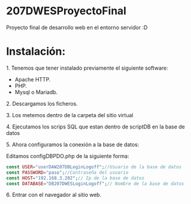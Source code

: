 # 207DWESProyectoFinal
Proyecto final de desarrollo web en el entorno servidor :D
# Instalación:

1\. Tenemos que tener instalado previamente el siguiente software:

- Apache HTTP.
- PHP.
- Mysql o Mariadb.

2\. Descargamos los ficheros.

3\. Los metemos dentro de la carpeta del sitio virtual

4\. Ejecutamos los scrips SQL que estan dentro de scriptDB en la base de datos

5\. Ahora configuramos la conexión a la base de datos:

Editamos configDBPDO.php de la siguiente forma:

```php
const USER="userDAW207DBLoginLogoff";//Usuario de la base de datos
const PASSWORD="paso";//Contraseña del usuario
const HOST="192.168.3.202";// Ip de la base de datos
const DATABASE="DB207DWESLoginLogoff";// Nombre de la base de datos
```

6\. Entrar con el navegador al sitio web.